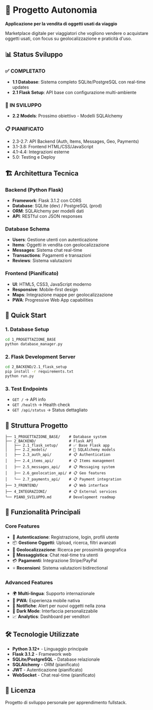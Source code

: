 # 🚀 Progetto Autonomia

**Applicazione per la vendita di oggetti usati da viaggio**

Marketplace digitale per viaggiatori che vogliono vendere o acquistare oggetti usati, con focus su geolocalizzazione e praticità d'uso.

## 📊 Status Sviluppo

### ✅ **COMPLETATO**
- **1.1 Database**: Sistema completo SQLite/PostgreSQL con real-time updates
- **2.1 Flask Setup**: API base con configurazione multi-ambiente

### 🔄 **IN SVILUPPO**
- **2.2 Models**: Prossimo obiettivo - Modelli SQLAlchemy

### 📋 **PIANIFICATO**
- 2.3-2.7: API Backend (Auth, Items, Messages, Geo, Payments)
- 3.1-3.8: Frontend HTML/CSS/JavaScript
- 4.1-4.4: Integrazioni esterne
- 5.0: Testing e Deploy

## 🏗️ Architettura Tecnica

### Backend (Python Flask)
- **Framework**: Flask 3.1.2 con CORS
- **Database**: SQLite (dev) / PostgreSQL (prod)
- **ORM**: SQLAlchemy per modelli dati
- **API**: RESTful con JSON responses

### Database Schema
- **Users**: Gestione utenti con autenticazione
- **Items**: Oggetti in vendita con geolocalizzazione
- **Messages**: Sistema chat real-time
- **Transactions**: Pagamenti e transazioni
- **Reviews**: Sistema valutazioni

### Frontend (Pianificato)
- **UI**: HTML5, CSS3, JavaScript moderno
- **Responsive**: Mobile-first design
- **Maps**: Integrazione mappe per geolocalizzazione
- **PWA**: Progressive Web App capabilities

## 🚀 Quick Start

### 1. Database Setup
```bash
cd 1_PROGETTAZIONE_BASE
python database_manager.py
```

### 2. Flask Development Server
```bash
cd 2_BACKEND/2.1_flask_setup
pip install -r requirements.txt
python run.py
```

### 3. Test Endpoints
- `GET /` → API info
- `GET /health` → Health check
- `GET /api/status` → Status dettagliato

## 📁 Struttura Progetto

```
├── 1_PROGETTAZIONE_BASE/    # Database system
├── 2_BACKEND/               # Flask API
│   ├── 2.1_flask_setup/     # ✅ Base Flask app
│   ├── 2.2_models/          # 🔄 SQLAlchemy models
│   ├── 2.3_auth_api/        # 📋 Authentication
│   ├── 2.4_items_api/       # 📋 Items management
│   ├── 2.5_messages_api/    # 📋 Messaging system
│   ├── 2.6_geolocation_api/ # 📋 Geo features
│   └── 2.7_payments_api/    # 📋 Payment integration
├── 3_FRONTEND/              # 📋 Web interface
├── 4_INTEGRAZIONI/          # 📋 External services
└── PIANO_SVILUPPO.md        # Development roadmap
```

## 🎯 Funzionalità Principali

### Core Features
- 🔐 **Autenticazione**: Registrazione, login, profili utente
- 📦 **Gestione Oggetti**: Upload, ricerca, filtri avanzati
- 📍 **Geolocalizzazione**: Ricerca per prossimità geografica
- 💬 **Messaggistica**: Chat real-time tra utenti
- 💳 **Pagamenti**: Integrazione Stripe/PayPal
- ⭐ **Recensioni**: Sistema valutazioni bidirectional

### Advanced Features
- 🌍 **Multi-lingua**: Supporto internazionale
- 📱 **PWA**: Esperienza mobile nativa
- 🔔 **Notifiche**: Alert per nuovi oggetti nella zona
- 🌙 **Dark Mode**: Interfaccia personalizzabile
- 📈 **Analytics**: Dashboard per venditori

## 🛠️ Tecnologie Utilizzate

- **Python 3.12+** - Linguaggio principale
- **Flask 3.1.2** - Framework web
- **SQLite/PostgreSQL** - Database relazionale
- **SQLAlchemy** - ORM (pianificato)
- **JWT** - Autenticazione (pianificato)
- **WebSocket** - Chat real-time (pianificato)

## 📄 Licenza

Progetto di sviluppo personale per apprendimento fullstack.